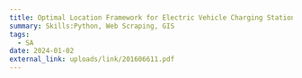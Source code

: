 ```yaml
---
title: Optimal Location Framework for Electric Vehicle Charging Stations
summary: Skills:Python, Web Scraping, GIS
tags:
  - SA
date: 2024-01-02
external_link: uploads/link/201606611.pdf
---
```

